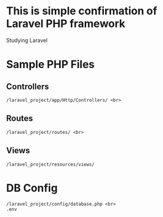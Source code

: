 # This is simple confirmation of Laravel PHP framework

Studying Laravel

# Sample PHP Files
## Controllers <br>

```
/laravel_project/app/Http/Controllers/ <br>
```
## Routes <br>

```
/laravel_project/routes/ <br>
```
## Views <br>

```
/laravel_project/resources/views/
```

# DB Config

```
/laravel_project/config/database.php <br>
.env
```
